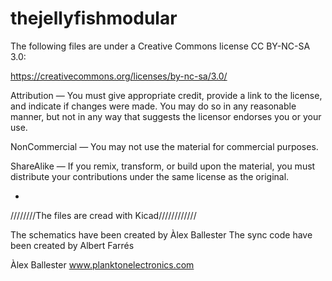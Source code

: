 # thejellyfishmodular



The following files are under a Creative Commons license CC BY-NC-SA 3.0:

https://creativecommons.org/licenses/by-nc-sa/3.0/

Attribution — You must give appropriate credit, provide a link to the license, and indicate if changes were made. You may do so in any reasonable manner, but not in any way that suggests the licensor endorses you or your use.

NonCommercial — You may not use the material for commercial purposes.

ShareAlike — If you remix, transform, or build upon the material, you must distribute your contributions under the same license as the original.

*

////////The files are cread with Kicad////////////

The schematics have been created by Àlex Ballester
The sync code have been created by Albert Farrés

Àlex Ballester www.planktonelectronics.com
